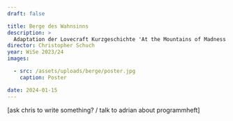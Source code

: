 ```yaml
---
draft: false

title: Berge des Wahnsinns
description: >
  Adaptation der Lovecraft Kurzgeschichte 'At the Mountains of Madness' von unserem Regisseur Chris selbst geschrieben.
director: Christopher Schuch
year: WiSe 2023/24
images:

  - src: /assets/uploads/berge/poster.jpg
    caption: Poster

date: 2024-01-15
---
```

[ask chris to write something? / talk to adrian about programmheft]
